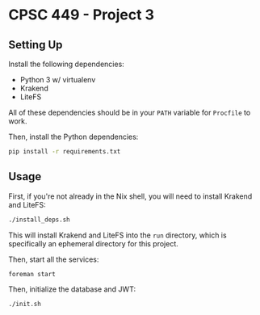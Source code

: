 # CPSC 449 - Project 3

## Setting Up

Install the following dependencies:

- Python 3 w/ virtualenv
- Krakend
- LiteFS

All of these dependencies should be in your `PATH` variable for `Procfile` to
work.

Then, install the Python dependencies:

```bash
pip install -r requirements.txt
```

## Usage

First, if you're not already in the Nix shell, you will need to install Krakend
and LiteFS:

```bash
./install_deps.sh
```

This will install Krakend and LiteFS into the `run` directory, which is
specifically an ephemeral directory for this project.

Then, start all the services:

```bash
foreman start
```

Then, initialize the database and JWT:

```bash
./init.sh
```
